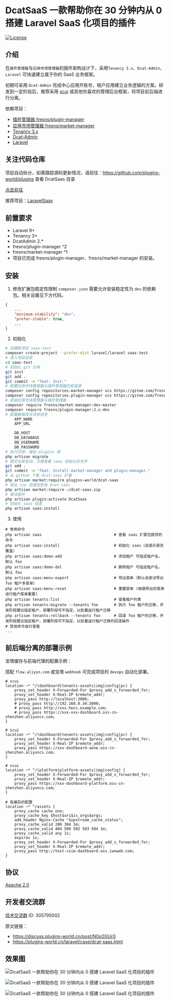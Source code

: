 # DcatSaaS 一款帮助你在 30 分钟内从 0 搭建 Laravel SaaS 化项目的插件
[![License](http://poser.pugx.org/plugins-world/dcat-saas/license)](https://packagist.org/packages/plugins-world/dcat-saas)

## 介绍

在`插件管理器`与`应用市场管理器`的插件架构设计下，采用`Tenancy 3.x`、`Dcat-Admin`、`Laravel` 可快速建立属于你的 SaaS 业务框架。

初期可采用 `Dcat-Admin` 完成中心应用开账号，租户应用建立业务逻辑的方案。研发到一定阶段后，推荐采用 [scui](https://lolicode.gitee.io/scui-doc/) 或其他你喜欢的管理后台框架，将项目前后端进行分离。

依赖项目：
- [插件管理器 fresns/plugin-manager](http://gitee.com/fresns/plugin-manager)
- [应用市场管理器 fresns/market-manager](https://gitee.com/fresns/market-manager)
- [Tenancy 3.x](https://tenancyforlaravel.com/)
- [Dcat-Admin](http://www.dcatadmin.com/)
- [Laravel](https://laravel.com/)

## 关注代码仓库
项目自动拆分，如需跟踪源码更新情况，请前往：https://github.com/plugins-world/plugins 查看 DcatSaas 目录

[点击前往](https://github.com/plugins-world/plugins)

推荐项目：[LaravelSaas](https://github.com/plugins-world/plugins/tree/master/LaravelSaas)

## 前置要求
- Laravel 9+
- Tenancy 3+
- DcatAdmin 2.*
- fresns/plugin-manager ^2
- fresns/market-manager ^1
- 项目已完成 fresns/plugin-manager、fresns/market-manager 的安装。

## 安装
1. 修改扩展包稳定性限制
`composer.json` 需要允许安装稳定性为 `dev` 的依赖包。相关设置见下方代码。
```json
{
    ...
    "minimum-stability": "dev",
    "prefer-stable": true,
    ...
}
```

2. 初始化
```bash
# 创建新项目 saas-test
composer create-project --prefer-dist laravel/laravel saas-test
# 进入项目目录
cd saas-test
# 初始化 git 仓库
git init
git add .
git commit -m "feat: Init."
# 配置应用市场管理器与插件管理器的安装源
composer config repositories.market-manager vcs https://gitee.com/fresns/market-manager
composer config repositories.plugin-manager vcs https://gitee.com/fresns/plugin-manager
# 安装应用市场管理器与插件管理器
composer require fresns/market-manager:dev-master
composer require fresns/plugin-manager:2.x-dev
# 配置数据库与项目信息
	APP_NAME
	APP_URL

	DB_HOST
	DB_DATABASE
	DB_USERNAME
	DB_PASSWORD
# 执行迁移，增加 plugins 表
php artisan migrate
# 提交仓库变动。方便查看 saas 初始化的文件
git add .
git commit -m "feat: Install market-manager and plugin-manager."
# 从 github 下载 dcat-saas 扩展
php artisan market:require plugins-world/dcat-saas
# 或从 zip 压缩包安装 dcat-saas
php artisan market:require ~/dcat-saas.zip
# 激活插件
php artisan plugin:activate DcatSaas
# 初始化 saas 信息
php artisan saas:install
```

3. 使用
```
# 常用命令
php artisan saas                                # 查看 saas 扩展包提供的命令
php artisan saas:install                        # 初始化 saas（会提示是否覆盖）
php artisan saas:demo-add                       # 添加租户 可指定租户名，默认 foo
php artisan saas:demo-del                       # 删除租户 可指定租户名，默认 foo
php artisan saas:menu-export                    # 导出菜单（默认会尝试导出 foo 租户多菜单）
php artisan saas:menu-reset                     # 重置菜单 (根据导出的菜单进行租户菜单重置)
php artisan tenants:list                        # 查看租户列表
php artisan tenants:migrate --tenants foo       # 执行 foo 租户的迁移，开发阶段建议指定租户，部署阶段可不指定，以批量运行租户迁移
php artisan tenants:rollback --tenants foo      # 回滚 foo 租户的迁移，开发阶段建议指定租户，部署阶段可不指定，以批量运行租户迁移的回滚操作
# 其他命令自行查看
...
```

## 前后端分离的部署示例
宝塔缓存与前端代理的配置示例：

搭配 `flow.aliyun.com` 或宝塔 `webhook` 可完成项目的 `devops` 自动化部署。
```
# scui
location ~* ^/(dashboard|tenants-assets|img|config|pc) {
    proxy_set_header X-Forwarded-For $proxy_add_x_forwarded_for;
    proxy_set_header X-Real-IP $remote_addr;
    proxy_pass http://localhost:3000;
    # proxy_pass http://192.168.0.34:3000;
    # proxy_pass http://xxx.hecs.example.com;
    # proxy_pass https://xxx-xxx-dashboard.oss-cn-shenzhen.aliyuncs.com;
}

# scui
location ~* ^/(dashboard|tenants-assets|img|config|pc) {
    proxy_set_header X-Forwarded-For $proxy_add_x_forwarded_for;
    proxy_set_header X-Real-IP $remote_addr;
    proxy_pass https://xxx-dashboard-aone.oss-cn-shenzhen.aliyuncs.com;
}

# scui
location ~* ^/(platform|platform-assets|img|config) {
    proxy_set_header X-Forwarded-For $proxy_add_x_forwarded_for;
    proxy_set_header X-Real-IP $remote_addr;
    proxy_pass https://xxx-dashboard-platform.oss-cn-shenzhen.aliyuncs.com;
}

# 有缓存的配置
location ~* ^/assets {
    proxy_cache cache_one;
    proxy_cache_key $host$uri$is_args$args;
    add_header Nginx-Cache "$upstream_cache_status";
    proxy_cache_valid 200 304 1m;
    proxy_cache_valid 404 500 502 503 504 1m;
    proxy_cache_valid any 1s;
    expires 1s;
    proxy_set_header X-Forwarded-For $proxy_add_x_forwarded_for;
    proxy_set_header X-Real-IP $remote_addr;
    proxy_pass http://test-csim-dashboard.oss.iwnweb.com;
}
```

## 协议
[Apache 2.0](https://github.com/plugins-world/dcat-saas/blob/master/LICENSE)

## 开发者交流群
[技术交流群](https://qm.qq.com/cgi-bin/qm/qr?k=JdZJTPzOEsDo3gCR1ENENRXqWPmM-67l&jump_from=webapi&authKey=5EZ6xwqKptmf3U3QMT/IkclubXceZt2JWqkiQbfwXiELv2d4roHTMX32MmBWoi4q) ID: 305795002

原文链接：
- https://discuss.plugins-world.cn/post/N0q2GUrG
- https://plugins-world.cn/laravel/case/dcat-saas.html

## 效果图

![DcatSaaS 一款帮助你在 30 分钟内从 0 搭建 Laravel SaaS 化项目的插件](https://cdn.learnku.com/uploads/images/202302/16/6324/JnBeTBNu64.jpg!large)

![DcatSaaS 一款帮助你在 30 分钟内从 0 搭建 Laravel SaaS 化项目的插件](https://cdn.learnku.com/uploads/images/202302/16/6324/m2ar2ULu3V.jpg!large)

![DcatSaaS 一款帮助你在 30 分钟内从 0 搭建 Laravel SaaS 化项目的插件](https://cdn.learnku.com/uploads/images/202302/16/6324/lAWSmbrDWR.png!large)
